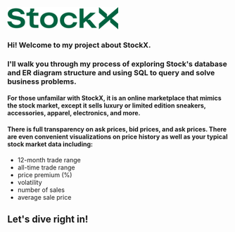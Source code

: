 <img src="StockX-Logo.png" width=50% height=50%>

### Hi! Welcome to my project about StockX. 
### I'll walk you through my process of exploring Stock's database and ER diagram structure and using SQL to query and solve business problems.

#### For those unfamilar with StockX, it is an online marketplace that mimics the stock market, except it sells luxury or limited edition sneakers, accessories, apparel, electronics, and more.
#### There is full transparency on ask prices, bid prices, and ask prices. There are even convenient visualizations on price history as well as your typical stock market data including:
* 12-month trade range
* all-time trade range
* price premium (%)
* volatility
* number of sales
* average sale price


## Let's dive right in!
